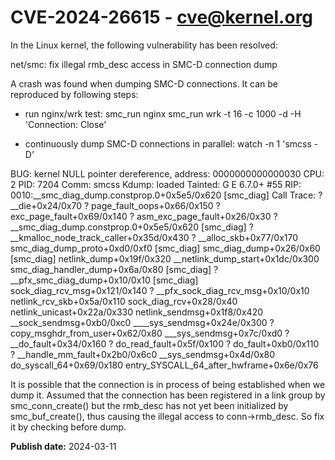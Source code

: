 # CVE-2024-26615 - cve@kernel.org

In the Linux kernel, the following vulnerability has been resolved:

net/smc: fix illegal rmb_desc access in SMC-D connection dump

A crash was found when dumping SMC-D connections. It can be reproduced
by following steps:

- run nginx/wrk test:
  smc_run nginx
  smc_run wrk -t 16 -c 1000 -d <duration> -H 'Connection: Close' <URL>

- continuously dump SMC-D connections in parallel:
  watch -n 1 'smcss -D'

 BUG: kernel NULL pointer dereference, address: 0000000000000030
 CPU: 2 PID: 7204 Comm: smcss Kdump: loaded Tainted: G	E      6.7.0+ #55
 RIP: 0010:__smc_diag_dump.constprop.0+0x5e5/0x620 [smc_diag]
 Call Trace:
  <TASK>
  ? __die+0x24/0x70
  ? page_fault_oops+0x66/0x150
  ? exc_page_fault+0x69/0x140
  ? asm_exc_page_fault+0x26/0x30
  ? __smc_diag_dump.constprop.0+0x5e5/0x620 [smc_diag]
  ? __kmalloc_node_track_caller+0x35d/0x430
  ? __alloc_skb+0x77/0x170
  smc_diag_dump_proto+0xd0/0xf0 [smc_diag]
  smc_diag_dump+0x26/0x60 [smc_diag]
  netlink_dump+0x19f/0x320
  __netlink_dump_start+0x1dc/0x300
  smc_diag_handler_dump+0x6a/0x80 [smc_diag]
  ? __pfx_smc_diag_dump+0x10/0x10 [smc_diag]
  sock_diag_rcv_msg+0x121/0x140
  ? __pfx_sock_diag_rcv_msg+0x10/0x10
  netlink_rcv_skb+0x5a/0x110
  sock_diag_rcv+0x28/0x40
  netlink_unicast+0x22a/0x330
  netlink_sendmsg+0x1f8/0x420
  __sock_sendmsg+0xb0/0xc0
  ____sys_sendmsg+0x24e/0x300
  ? copy_msghdr_from_user+0x62/0x80
  ___sys_sendmsg+0x7c/0xd0
  ? __do_fault+0x34/0x160
  ? do_read_fault+0x5f/0x100
  ? do_fault+0xb0/0x110
  ? __handle_mm_fault+0x2b0/0x6c0
  __sys_sendmsg+0x4d/0x80
  do_syscall_64+0x69/0x180
  entry_SYSCALL_64_after_hwframe+0x6e/0x76

It is possible that the connection is in process of being established
when we dump it. Assumed that the connection has been registered in a
link group by smc_conn_create() but the rmb_desc has not yet been
initialized by smc_buf_create(), thus causing the illegal access to
conn->rmb_desc. So fix it by checking before dump.

**Publish date:** 2024-03-11
